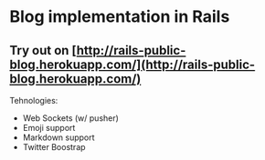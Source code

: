# Blog implementation in Rails


## Try out on [http://rails-public-blog.herokuapp.com/](http://rails-public-blog.herokuapp.com/)

Tehnologies:

* Web Sockets (w/ pusher)
* Emoji support
* Markdown support
* Twitter Boostrap